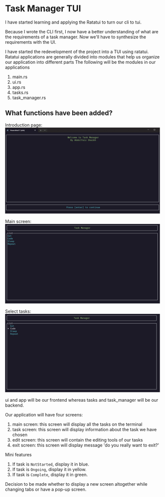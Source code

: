 # Task Manager TUI

I have started learning and applying the Ratatui to turn our cli to tui. 

Because I wrote the CLI first, I now have a better understanding of what are the requirements of a task manager. Now we'll have to synthesize the requirements with the UI.

I have started the redevelopment of the project into a TUI using ratatui.
Ratatui applications are generally divided into modules that help us organize our application into different parts
The following will be the modules in our applications
1. main.rs
2. ui.rs
3. app.rs
4. tasks.rs 
5. task_manager.rs

## What functions have been added?
Introduction page:
<img src="resources/task_manager_introduction.png">

Main screen:
<img src="resources/task_manager_main_screen.png">  

Select tasks:
<img src="resources/select_tasks.png">

ui and app will be our frontend whereas tasks and task_manager will be our backend.

Our application will have four screens:
1. main screen: this screen will display all the tasks on the terminal
2. task screen: this screen will display information about the task we have chosen
3. edit screen: this screen will contain the editing tools of our tasks
4. exit screen: this screen will display message 'do you really want to exit?'

Mini features
1. If task is `NotStarted`, display it in blue.
2. If task is `Ongoing`, display it in yellow.
3. If task is `Complete`, display it in green.

Decision to be made whether to display a new screen altogether while changing tabs or have a pop-up screen.